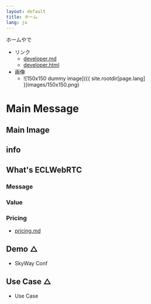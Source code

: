 ```yaml
---
layout: default
title: ホーム
lang: ja
---
```


ホームやで

- リンク
  - [developer.md](developer.md)
  - [developer.html](developer.html)
- 画像
  - ![150x150 dummy image]({{ site.rootdir[page.lang] }}images/150x150.png)

# Main Message
## Main Image
## info
## What's ECLWebRTC
### Message
### Value
### Pricing
- [pricing.md](pricing.md)

## Demo △
- SkyWay Conf

## Use Case △
- Use Case